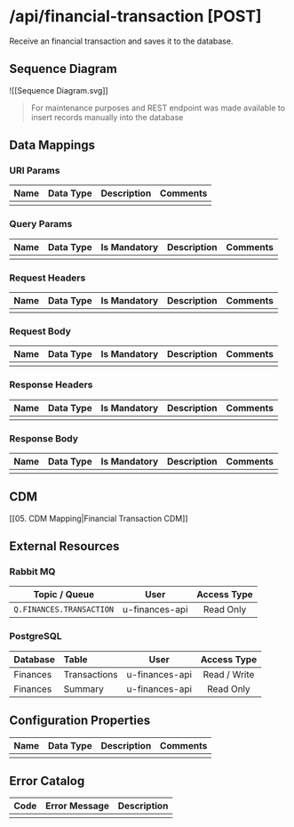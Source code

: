 # /api/financial-transaction \[POST\]
Receive an financial transaction and saves it to the database.

## Sequence Diagram
![[Sequence Diagram.svg]]


> For maintenance purposes and REST endpoint was made available to insert records manually into the database
## Data Mappings

### URI Params

| Name | Data Type | Description | Comments |
| ---- | --------- | ----------- | -------- |
|      |           |             |          |

### Query Params

| Name | Data Type | Is Mandatory | Description | Comments |
| ---- | --------- | ------------ | ----------- | -------- |
|      |           |              |             |          |

### Request Headers

| Name | Data Type | Is Mandatory | Description | Comments |
| ---- | --------- | ------------ | ----------- | -------- |
|      |           |              |             |          |

### Request Body

| Name | Data Type | Is Mandatory | Description | Comments |
| ---- | --------- | ------------ | ----------- | -------- |
|      |           |              |             |          |

### Response Headers

| Name | Data Type | Is Mandatory | Description | Comments |
| ---- | --------- | ------------ | ----------- | -------- |
|      |           |              |             |          |

### Response Body

| Name | Data Type | Is Mandatory | Description | Comments |
| ---- | --------- | ------------ | ----------- | -------- |
|      |           |              |             |          |

## CDM
[[05. CDM Mapping|Financial Transaction CDM]]

## External Resources

### Rabbit MQ
| Topic / Queue            | User           | Access Type |
| ------------------------ | -------------- |:-----------:|
| `Q.FINANCES.TRANSACTION` | u-finances-api |  Read Only  |

### PostgreSQL
| Database | Table        | User           | Access Type    |
|:-------- |:------------ | -------------- |:---:|
| Finances | Transactions | u-finances-api | Read / Write    |
| Finances | Summary      | u-finances-api | Read Only    |

## Configuration Properties

| Name | Data Type | Description | Comments |
| ---- | --------- | ----------- | -------- |
|      |           |             |          |

## Error Catalog

| Code | Error Message | Description |
| ---- | ------------- | ----------- |
|      |               |             |
